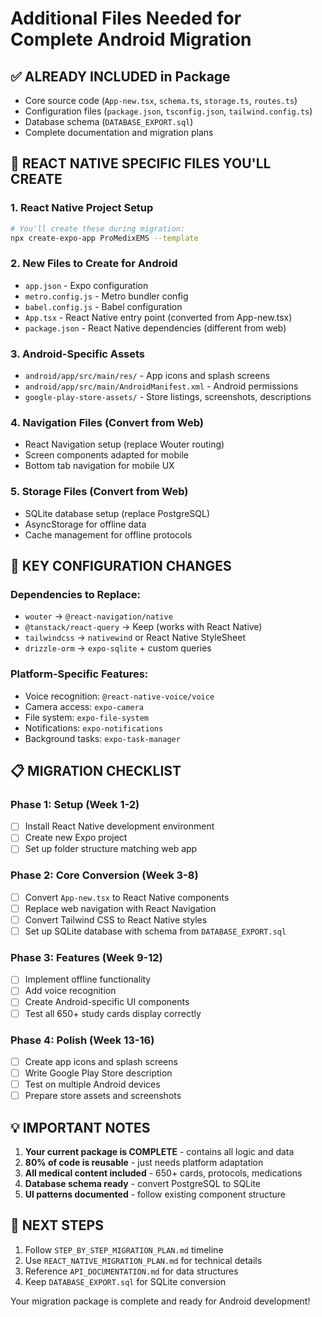# Additional Files Needed for Complete Android Migration

## ✅ **ALREADY INCLUDED in Package**
- Core source code (`App-new.tsx`, `schema.ts`, `storage.ts`, `routes.ts`)
- Configuration files (`package.json`, `tsconfig.json`, `tailwind.config.ts`)
- Database schema (`DATABASE_EXPORT.sql`)
- Complete documentation and migration plans

## 📱 **REACT NATIVE SPECIFIC FILES YOU'LL CREATE**

### **1. React Native Project Setup**
```bash
# You'll create these during migration:
npx create-expo-app ProMedixEMS --template
```

### **2. New Files to Create for Android**
- `app.json` - Expo configuration
- `metro.config.js` - Metro bundler config
- `babel.config.js` - Babel configuration
- `App.tsx` - React Native entry point (converted from App-new.tsx)
- `package.json` - React Native dependencies (different from web)

### **3. Android-Specific Assets**
- `android/app/src/main/res/` - App icons and splash screens
- `android/app/src/main/AndroidManifest.xml` - Android permissions
- `google-play-store-assets/` - Store listings, screenshots, descriptions

### **4. Navigation Files (Convert from Web)**
- React Navigation setup (replace Wouter routing)
- Screen components adapted for mobile
- Bottom tab navigation for mobile UX

### **5. Storage Files (Convert from Web)**
- SQLite database setup (replace PostgreSQL)
- AsyncStorage for offline data
- Cache management for offline protocols

## 🔧 **KEY CONFIGURATION CHANGES**

### **Dependencies to Replace:**
- `wouter` → `@react-navigation/native`
- `@tanstack/react-query` → Keep (works with React Native)
- `tailwindcss` → `nativewind` or React Native StyleSheet
- `drizzle-orm` → `expo-sqlite` + custom queries

### **Platform-Specific Features:**
- Voice recognition: `@react-native-voice/voice`
- Camera access: `expo-camera`
- File system: `expo-file-system`
- Notifications: `expo-notifications`
- Background tasks: `expo-task-manager`

## 📋 **MIGRATION CHECKLIST**

### **Phase 1: Setup (Week 1-2)**
- [ ] Install React Native development environment
- [ ] Create new Expo project
- [ ] Set up folder structure matching web app

### **Phase 2: Core Conversion (Week 3-8)**
- [ ] Convert `App-new.tsx` to React Native components
- [ ] Replace web navigation with React Navigation
- [ ] Convert Tailwind CSS to React Native styles
- [ ] Set up SQLite database with schema from `DATABASE_EXPORT.sql`

### **Phase 3: Features (Week 9-12)**
- [ ] Implement offline functionality
- [ ] Add voice recognition
- [ ] Create Android-specific UI components
- [ ] Test all 650+ study cards display correctly

### **Phase 4: Polish (Week 13-16)**
- [ ] Create app icons and splash screens
- [ ] Write Google Play Store description
- [ ] Test on multiple Android devices
- [ ] Prepare store assets and screenshots

## 💡 **IMPORTANT NOTES**

1. **Your current package is COMPLETE** - contains all logic and data
2. **80% of code is reusable** - just needs platform adaptation
3. **All medical content included** - 650+ cards, protocols, medications
4. **Database schema ready** - convert PostgreSQL to SQLite
5. **UI patterns documented** - follow existing component structure

## 🎯 **NEXT STEPS**
1. Follow `STEP_BY_STEP_MIGRATION_PLAN.md` timeline
2. Use `REACT_NATIVE_MIGRATION_PLAN.md` for technical details
3. Reference `API_DOCUMENTATION.md` for data structures
4. Keep `DATABASE_EXPORT.sql` for SQLite conversion

Your migration package is complete and ready for Android development!